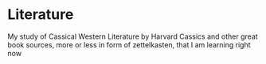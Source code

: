 # Literature

My study of Cassical Western Literature by Harvard Cassics and other great book sources, more or less in form of zettelkasten, that I am learning right now
